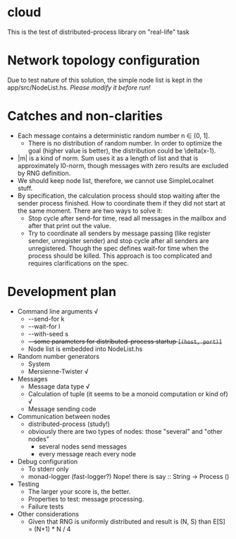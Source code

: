 # cloud

This is the test of distributed-process library on "real-life" task

# Network topology configuration

Due to test nature of this solution, the simple node list is kept in the app/src/NodeList.hs.
_Please modify it before run!_

# Catches and non-clarities
* Each message contains a deterministic random number n ∈ (0, 1].
  * There is no distribution of random number. In order to optimize the goal (higher value is better), the distribution could be \delta(x-1).
* |m| is a kind of norm. Sum uses it as a length of list and that is approximately l0-norm, though messages with zero results are excluded by RNG definition.
* We should keep node list, therefore, we cannot use SimpleLocalnet stuff.
* By specification, the calculation process should stop waiting after the sender process finished. How to coordinate them if they did not start at the same moment. There are two ways to solve it:
  * Stop cycle after send-for time, read all messages in the mailbox and after that print out the value.
  * Try to coordinate all senders by message passing (like register sender, unregister sender) and stop cycle after all senders are unregistered. Though the spec defines wait-for time when the process should be killed. This approach is too complicated and requires clarifications on the spec.

# Development plan
* Command line arguments √
  * --send-for k
  * --wait-for l
  * --with-seed s
  * ~~--some parameters for distributed-process startup `[(host, port)]`~~
  * Node list is embedded into NodeList.hs
* Random number generators
  * System
  * Mersienne-Twister √
* Messages
  * Message data type √
  * Calculation of tuple (it seems to be a monoid computation or kind of) √
  * Message sending code
* Communication between nodes
  * distributed-process (study!)
  * obviously there are two types of nodes: those "several" and "other nodes"
    * several nodes send messages
    * every message reach every node
* Debug configuration
  * To stderr only
  * monad-logger (fast-logger?) Nope! there is say :: String -> Process ()
* Testing
  * The larger your score is, the better.
  * Properties to test: message processing.
  * Failure tests
* Other considerations
  * Given that RNG is uniformly distributed and result is (N, S) than E[S] = (N+1) * N / 4
